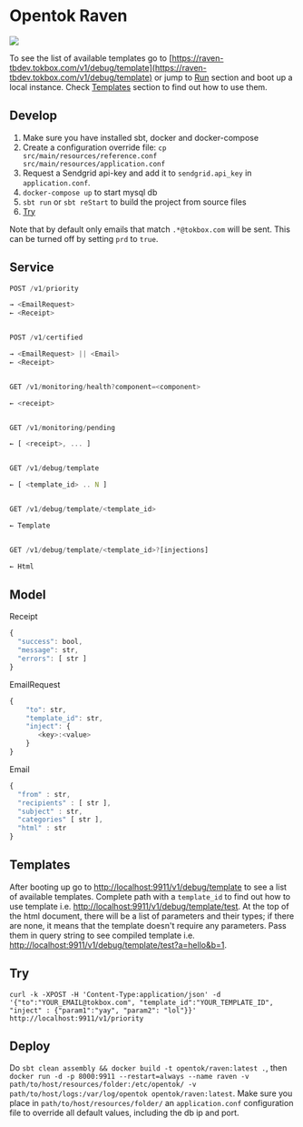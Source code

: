 # Opentok Raven
![](http://orig01.deviantart.net/11fe/f/2010/217/7/8/giant_raven_flying_by_furansu.gif)

To see the list of available templates go to [https://raven-tbdev.tokbox.com/v1/debug/template](https://raven-tbdev.tokbox.com/v1/debug/template) or
jump to [Run](#run) section and boot up a local instance. Check [Templates](#templates) section to find out how to use them.

## Develop
1. Make sure you have installed sbt, docker and docker-compose
1. Create a configuration override file: `cp src/main/resources/reference.conf src/main/resources/application.conf`
2. Request a Sendgrid api-key and add it to `sendgrid.api_key` in `application.conf`.
3. `docker-compose up` to start mysql db
4. `sbt run` or `sbt reStart` to build the project from source files
5. [Try](#try)

Note that by default only emails that match `.*@tokbox.com` will be sent. This can be turned off by setting `prd` to `true`.

## Service

```javascript
POST /v1/priority

→ <EmailRequest>
← <Receipt>


POST /v1/certified

→ <EmailRequest> || <Email>
← <Receipt>


GET /v1/monitoring/health?component=<component>

← <receipt>


GET /v1/monitoring/pending

← [ <receipt>, ... ]


GET /v1/debug/template

← [ <template_id> .. N ]


GET /v1/debug/template/<template_id>

← Template


GET /v1/debug/template/<template_id>?[injections]

← Html
```

## Model

Receipt
```javascript
{
  "success": bool,
  "message": str,
  "errors": [ str ]
}
```

EmailRequest
```javascript
{
    "to": str,
    "template_id": str,
    "inject": {
       <key>:<value>
    }
}
```

Email
```javascript
{
  "from" : str,
  "recipients" : [ str ],
  "subject" : str,
  "categories" [ str ],
  "html" : str
}
```

## Templates
After booting up go to [http://localhost:9911/v1/debug/template](http://localhost:9911/v1/debug/template) to see a list of available templates. Complete path with a `template_id` to find out how to use template i.e. [http://localhost:9911/v1/debug/template/test](http://localhost:9911/v1/debug/template/test). At the top of the html document, there will be a list of parameters and their types; if there are none, it means that the template doesn't require any parameters. Pass them in query string to see compiled template i.e. [http://localhost:9911/v1/debug/template/test?a=hello&b=1](http://localhost:9911/v1/debug/template/test?a=hello&b=1).

## Try
```
curl -k -XPOST -H 'Content-Type:application/json' -d '{"to":"YOUR_EMAIL@tokbox.com", "template_id":"YOUR_TEMPLATE_ID", "inject" : {"param1":"yay", "param2": "lol"}}' http://localhost:9911/v1/priority
```

## Deploy
Do ` sbt clean assembly && docker build -t opentok/raven:latest . `, then `docker run -d -p 8000:9911 --restart=always --name raven -v path/to/host/resources/folder:/etc/opentok/ -v path/to/host/logs:/var/log/opentok opentok/raven:latest`.
Make sure you place in `path/to/host/resources/folder/` an `application.conf` configuration file to override all default values, including the db ip and port.
